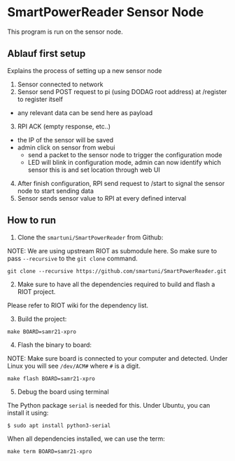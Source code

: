 # SmartPowerReader Sensor Node

This program is run on the sensor node.

## Ablauf first setup

Explains the process of setting up a new sensor node

1. Sensor connected to network
2. Sensor send POST request to pi (using DODAG root address) at /register to register itself
  - any relevant data can be send here as payload
3. RPI ACK (empty response, etc..)
  - the IP of the sensor will be saved
  - admin click on sensor from webui
    + send a packet to the sensor node to trigger the configuration mode
    + LED will blink in configuration mode, admin can now identify which
sensor this is and set location through web UI
4. After finish configuration, RPI send request to /start to signal the
sensor node to start sending data
5. Sensor sends sensor value to RPI at every defined interval

## How to run

1. Clone the `smartuni/SmartPowerReader` from Github:

NOTE: We are using upstream RIOT as submodule here. So make sure to pass 
`--recursive` to the `git clone` command.

```Shell
git clone --recursive https://github.com/smartuni/SmartPowerReader.git
```

2. Make sure to have all the dependencies required to build and flash a
RIOT project.

Please refer to RIOT wiki for the dependency list.

3. Build the project:

```Shell
make BOARD=samr21-xpro
```

4. Flash the binary to board:

NOTE: Make sure board is connected to your computer and detected. Under Linux
you will see `/dev/ACM#` where `#` is a digit.

```Shell
make flash BOARD=samr21-xpro
```

5. Debug the board using terminal

The Python package `serial` is needed for this. Under Ubuntu, you can install
it using:

```Shell
$ sudo apt install python3-serial
```

When all dependencies installed, we can use the term:

```Shell
make term BOARD=samr21-xpro
```
